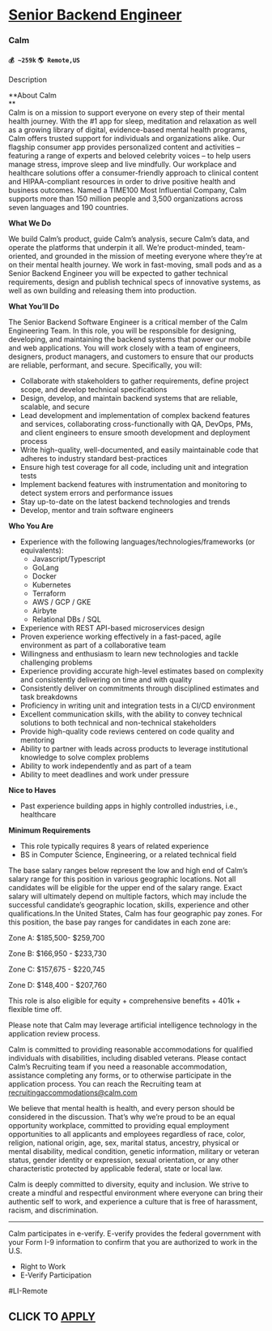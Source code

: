 # [Senior Backend Engineer](https://www.remotewlb.com/apply/senior-backend-engineer-83332)  
### Calm  
#### `💰 ~259k` `🌎 Remote,US`  

Description

**About Calm  
**  
Calm is on a mission to support everyone on every step of their mental health journey. With the #1 app for sleep, meditation and relaxation as well as a growing library of digital, evidence-based mental health programs, Calm offers trusted support for individuals and organizations alike. Our flagship consumer app provides personalized content and activities – featuring a range of experts and beloved celebrity voices – to help users manage stress, improve sleep and live mindfully. Our workplace and healthcare solutions offer a consumer-friendly approach to clinical content and HIPAA-compliant resources in order to drive positive health and business outcomes. Named a TIME100 Most Influential Company, Calm supports more than 150 million people and 3,500 organizations across seven languages and 190 countries.

 **What We Do**

We build Calm’s product, guide Calm’s analysis, secure Calm’s data, and operate the platforms that underpin it all. We’re product-minded, team-oriented, and grounded in the mission of meeting everyone where they’re at on their mental health journey. We work in fast-moving, small pods and as a Senior Backend Engineer you will be expected to gather technical requirements, design and publish technical specs of innovative systems, as well as own building and releasing them into production.

**What You’ll Do**

The Senior Backend Software Engineer is a critical member of the Calm Engineering Team. In this role, you will be responsible for designing, developing, and maintaining the backend systems that power our mobile and web applications. You will work closely with a team of engineers, designers, product managers, and customers to ensure that our products are reliable, performant, and secure. Specifically, you will:

  * Collaborate with stakeholders to gather requirements, define project scope, and develop technical specifications
  * Design, develop, and maintain backend systems that are reliable, scalable, and secure
  * Lead development and implementation of complex backend features and services, collaborating cross-functionally with QA, DevOps, PMs, and client engineers to ensure smooth development and deployment process
  * Write high-quality, well-documented, and easily maintainable code that adheres to industry standard best-practices
  * Ensure high test coverage for all code, including unit and integration tests
  * Implement backend features with instrumentation and monitoring to detect system errors and performance issues
  * Stay up-to-date on the latest backend technologies and trends
  * Develop, mentor and train software engineers

**Who You Are**

  * Experience with the following languages/technologies/frameworks (or equivalents):
    * Javascript/Typescript
    * GoLang
    * Docker
    * Kubernetes
    * Terraform
    * AWS / GCP / GKE
    * Airbyte
    * Relational DBs / SQL
  * Experience with REST API-based microservices design
  * Proven experience working effectively in a fast-paced, agile environment as part of a collaborative team
  * Willingness and enthusiasm to learn new technologies and tackle challenging problems
  * Experience providing accurate high-level estimates based on complexity and consistently delivering on time and with quality
  * Consistently deliver on commitments through disciplined estimates and task breakdowns
  * Proficiency in writing unit and integration tests in a CI/CD environment
  * Excellent communication skills, with the ability to convey technical solutions to both technical and non-technical stakeholders
  * Provide high-quality code reviews centered on code quality and mentoring
  * Ability to partner with leads across products to leverage institutional knowledge to solve complex problems
  * Ability to work independently and as part of a team
  * Ability to meet deadlines and work under pressure

**Nice to Haves**

  * Past experience building apps in highly controlled industries, i.e., healthcare

**Minimum Requirements**

  * This role typically requires 8 years of related experience
  * BS in Computer Science, Engineering, or a related technical field

The base salary ranges below represent the low and high end of Calm’s salary range for this position in various geographic locations. Not all candidates will be eligible for the upper end of the salary range. Exact salary will ultimately depend on multiple factors, which may include the successful candidate’s geographic location, skills, experience and other qualifications.In the United States, Calm has four geographic pay zones. For this position, the base pay ranges for candidates in each zone are:

Zone A: $185,500- $259,700

Zone B: $166,950 - $233,730

Zone C: $157,675 - $220,745

Zone D: $148,400 - $207,760

This role is also eligible for equity + comprehensive benefits + 401k + flexible time off.

Please note that Calm may leverage artificial intelligence technology in the application review process.

Calm is committed to providing reasonable accommodations for qualified individuals with disabilities, including disabled veterans. Please contact Calm’s Recruiting team if you need a reasonable accommodation, assistance completing any forms, or to otherwise participate in the application process. You can reach the Recruiting team at recruitingaccommodations@calm.com

We believe that mental health is health, and every person should be considered in the discussion. That’s why we’re proud to be an equal opportunity workplace, committed to providing equal employment opportunities to all applicants and employees regardless of race, color, religion, national origin, age, sex, marital status, ancestry, physical or mental disability, medical condition, genetic information, military or veteran status, gender identity or expression, sexual orientation, or any other characteristic protected by applicable federal, state or local law.

Calm is deeply committed to diversity, equity and inclusion. We strive to create a mindful and respectful environment where everyone can bring their authentic self to work, and experience a culture that is free of harassment, racism, and discrimination.

* * *

Calm participates in e-verify. E-verify provides the federal government with your Form I-9 information to confirm that you are authorized to work in the U.S.

  * Right to Work
  * E-Verify Participation

#LI-Remote

  
## CLICK TO [APPLY](https://www.remotewlb.com/apply/senior-backend-engineer-83332)

